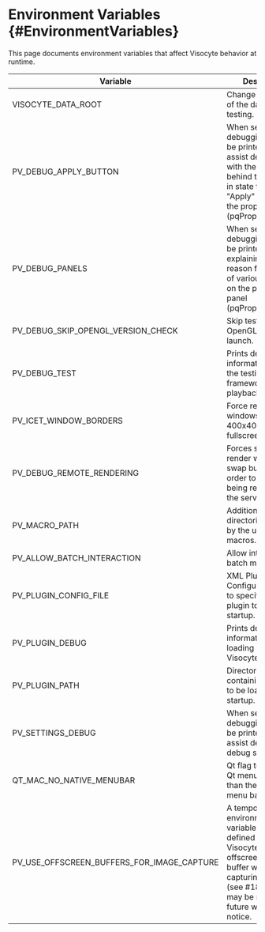Environment Variables       {#EnvironmentVariables}
=====================

This page documents environment variables that affect Visocyte behavior at
runtime.

Variable | Description
---------|---------------------------------------------------------
VISOCYTE_DATA_ROOT  | Change the location of the data root for testing.
PV_DEBUG_APPLY_BUTTON | When set, debugging text will be printed out to assist developers with the reasons behind the change in state for the "Apply" button on the properties panel (pqPropertiesPanel).
PV_DEBUG_PANELS | When set, debugging text will be printed out explaining the reason for creation of various widgets on the properties panel (pqPropertiesPanel).
PV_DEBUG_SKIP_OPENGL_VERSION_CHECK | Skip test to validate OpenGL support at launch.
PV_DEBUG_TEST | Prints debugging information about the testing framework during playback to cout.
PV_ICET_WINDOW_BORDERS | Force render windows to be 400x400 instead of fullscreen.
PV_DEBUG_REMOTE_RENDERING | Forces server-side render windows to swap buffers in order to see what is being rendered on the server ranks.
PV_MACRO_PATH | Additional directories defined by the user to store macros.
PV_ALLOW_BATCH_INTERACTION | Allow interactions in batch mode.
PV_PLUGIN_CONFIG_FILE | XML Plugin Configuration Files to specify which plugin to load on startup.
PV_PLUGIN_DEBUG | Prints debugging information when loading plugins into Visocyte.
PV_PLUGIN_PATH | Directories containing plugins to be loaded on startup.
PV_SETTINGS_DEBUG | When set, debugging text will be printed out to assist developers debug settings.
QT_MAC_NO_NATIVE_MENUBAR | Qt flag to force the Qt menu bar rather than the native mac menu bar.
PV_USE_OFFSCREEN_BUFFERS_FOR_IMAGE_CAPTURE | A temporary environment variable which defined causes Visocyte to use offscreen frame buffer when capturing images (see #18446). This may be removed in future without notice.
